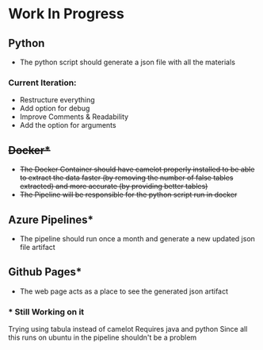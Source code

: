 # Work In Progress

## Python
- The python script should generate a json file with all the materials
### Current Iteration: 
  - Restructure everything 
  - Add option for debug
  - Improve Comments & Readability
  - Add the option for arguments

## ~~Docker*~~
- ~~The Docker Container should have camelot properly installed to be able to extract the data faster (by removing the number of false tables extracted) and more accurate (by providing better tables)~~
- ~~The Pipeline will be responsible for the python script run in docker~~

## Azure Pipelines*
- The pipeline should run once a month and generate a new updated json file artifact

## Github Pages*
- The web page acts as a place to see the generated json artifact

### * Still Working on it  

Trying using tabula instead of camelot
Requires java and python
Since all this runs on ubuntu in the pipeline shouldn't be a problem 
